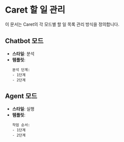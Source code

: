 # Caret 할 일 관리

이 문서는 Caret의 각 모드별 할 일 목록 관리 방식을 정의합니다.

## Chatbot 모드

-   **스타일**: 분석
-   **템플릿**:
    ```
    분석 단계:
    - 1단계
    - 2단계
    ```

## Agent 모드

-   **스타일**: 실행
-   **템플릿**:
    ```
    작업 순서:
    - 1단계
    - 2단계
